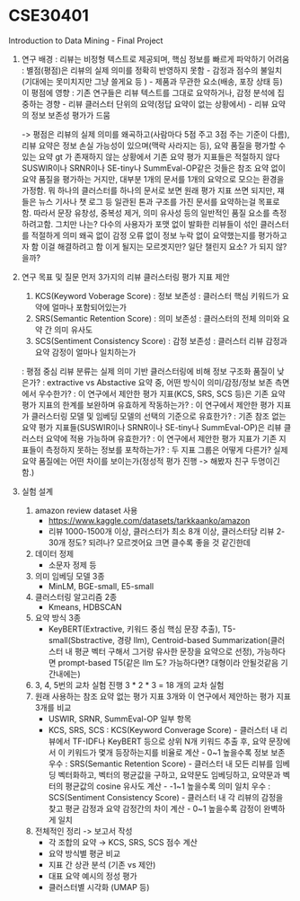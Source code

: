 # CSE30401
 Introduction to Data Mining - Final Project



1. 연구 배경 
    : 리뷰는 비정형 텍스트로 제공되며, 핵심 정보를 빠르게 파악하기 어려움
    : 별점(평점)은 리뷰의 실제 의미를 정확히 반영하지 못함 
        - 감정과 점수의 불일치(기대에는 못미치지만 그냥 쓸게요 등 )
        - 제품과 무관한 요소(배송, 포장 상태 등) 이 평점에 영향
    : 기존 연구들은 리뷰 텍스트를 그대로 요약하거나, 감정 분석에 집중하는 경향
        - 리뷰 클러스터 단위의 요약(정답 요약이 없는 상황에서)
        - 리뷰 요약의 정보 보존성 평가가 드뭄
    
    -> 평점은 리뷰의 실제 의미를 왜곡하고(사람마다 5점 주고 3점 주는 기준이 다름), 리뷰 요약은 정보 손실 가능성이 있으며(맥락 사라지는 등), 요약 품질을 평가할 수 있는 요약 gt 가 존재하지 않는 상황에서 기존 요약 평가 지표들은 적절하지 않다
    SUSWIR이나 SRNR이나 SE-tiny나 SummEval-OP같은 것들은 참조 요약 없이 요약 품질을 평가하는 거지만, 대부분 1개의 문서를 1개의 요약으로 모으는 환경을 가정함. 뭐 하나의 클러스터를 하나의 문서로 보면 원래 평가 지표 쓰면 되지만, 쟤들은 뉴스 기사나 챗 로그 등 일관된 톤과 구조를 가진 문서를 요약하는걸 목표로 함. 따라서 문장 유창성, 중복성 제거, 의미 유사성 등의 일반적인 품질 요소를 측정하려고함. 그치만 나는? 다수의 사용자가 포맷 없이 발화한 리뷰들이 섞인 클러스터를 적절하게 의미 왜곡 없이 감정 오류 없이 정보 누락 없이 요약했는지를 평가하고자 함  이걸 해결하려고 함  이게 될지는 모르겟지만? 일단 챌린지 요소? 가 되지 않?을까? 

2. 연구 목표 및 질문
    먼저 3가지의 리뷰 클러스터링 평가 지표 제안 
    1. KCS(Keyword Voberage Score)
        : 정보 보존성 
        : 클러스터 핵심 키워드가 요약에 얼마나 포함되어있는가 
    2. SRS(Semantic Retention Score)
        : 의미 보존성
        : 클러스터의 전체 의미와 요약 간 의미 유사도 
    3. SCS(Sentiment Consistency Score)
        : 감정 보존성
        : 클러스터 리뷰 감정과 요약 감정이 얼마나 일치하는가 

    : 평점 중심 리뷰 분류는 실제 의미 기반 클러스터링에 비해 정보 구조화 품질이 낮은가?
    : extractive vs Abstactive 요약 중, 어떤 방식이 의미/감정/정보 보존 측면에서 우수한가?
    : 이 연구에서 제안한 평가 지표(KCS, SRS, SCS 등)은 기존 요약 평가 지표의 한계를 보완하며 유효하게 작동하는가?
    : 이 연구에서 제안한 평가 지표가 클러스터링 모델 및 임베딩 모델의 선택의 기준으로 유효한가?
    : 기존 참조 없는 요약 평가 지표들(SUSWIR이나 SRNR이나 SE-tiny나 SummEval-OP)은 리뷰 클러스터 요약에 적용 가능하며 유효한가?
    : 이 연구에서 제안한 평가 지표가 기존 지표들이 측정하지 못하는 정보를 포착하는가?
    : 두 지표 그룹은 어떻게 다른가? 실제 요약 품질에는 어떤 차이를 보이는가(정성적 평가 진행 -> 해봤자 친구 두명이긴함.)

3. 실험 설계
    1. amazon review dataset 사용 
        - https://www.kaggle.com/datasets/tarkkaanko/amazon
        - 리뷰 1000-1500개 이상, 클러스터가 최소 8개 이상, 클러스터당 리뷰 2-30개 정도? 되려나? 모르겟어요 크면 클수록 좋을 것 같긴한데 
    2. 데이터 정제 
        - 소문자 정제 등 
    3. 의미 임베딩 모델 3종 
        - MinLM, BGE-small, E5-small
    4. 클러스터링 알고리즘 2종
        - Kmeans, HDBSCAN 
    5. 요약 방식 3종
        - KeyBERT(Extractive, 키워드 중심 핵심 문장 추출), T5-small(Sbstractive, 경량 llm), Centroid-based Summarization(클러스터 내 평균 벡터 구해서 그거랑 유사한 문장을 요약으로 선정), 가능하다면 prompt-based T5(같은 llm 도? 가능하다면? 대형이라 안될것같음 기간내에는)
    6. 3, 4, 5번의 교차 실험 진행 3 * 2 * 3 = 18 개의 교차 실험 
    7. 원래 사용하는 참조 요약 없는 평가 지표 3개와 이 연구에서 제안하는 평가 지표 3개를 비교 
        - USWIR, SRNR, SummEval-OP 일부 항목
        - KCS, SRS, SCS 
            : KCS(Keyword Converage Score)
                - 클러스터 내 리뷰에서 TF-IDF나 KeyBERT 등으로 상위 N개 키워드 추출 후, 요약 문장에서 이 키워드가 몇개 등장하는지를 비율로 계산 
                - 0~1 높을수록 정보 보존 우수 
            : SRS(Semantic Retention Score)
                - 클러스터 내 모든 리뷰를 임베딩 벡터화하고, 벡터의 평균값을 구하고, 요약문도 임베딩하고, 요약문과 벡터의 평균값의 cosine  유사도 계산 
                - -1~1 높을수록 의미 일치 우수 
            : SCS(Sentiment Consistency Score)
                - 클러스터 내 각 리뷰의 감정을 찾고 평균 감정과 요약 감정간의 차이 계산 
                - 0~1 높을수록 감정이 완벽하게 일치 
    8. 전체적인 정리 -> 보고서 작성
        - 각 조합의 요약 → KCS, SRS, SCS 점수 계산
        - 요약 방식별 평균 비교
        - 지표 간 상관 분석 (기존 vs 제안)
        - 대표 요약 예시의 정성 평가
        - 클러스터별 시각화 (UMAP 등)
